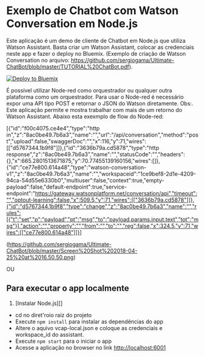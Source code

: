 # Exemplo de Chatbot com Watson Conversation em Node.js

Este aplicação é um demo de cliente de Chatbot em Node.js que utiliza Watson Assistant. Basta criar um Watson Assistant, colocar as credenciais neste app e fazer o deploy no Bluemix. (Exemplo de criação de Watson Conversation no arquivo: https://github.com/sergiogama/Ultimate-ChatBot/blob/master/TUTORIAL%20ChatBot.pdf).

[![Deploy to Bluemix](https://bluemix.net/deploy/button.png)](https://bluemix.net/deploy?repository=https://github.com/sergiogama/Ultimate-ChatBot)

É possível utilizar Node-red como orquestrador ou qualquer outra plataforma como um orquestrador. Para usar o Node-red é necessário expor uma API tipo POST e retornar o JSON do Watson diretamente. 
Obs:. Este aplicação permite e mostra trabalhar com mais de um retorno do Watson Assistant.
Abaixo esta exexmplo de flow do Node-red:

[{"id":"f00c4075.ce4e4","type":"http in","z":"8ac0be49.7b6a3","name":"","url":"/api/conversation","method":"post","upload":false,"swaggerDoc":"","x":116,"y":71,"wires":[["d5767344.1b9f8"]]},{"id":"3636b79a.cd5878","type":"http response","z":"8ac0be49.7b6a3","name":"","statusCode":"","headers":{},"x":665.2801513671875,"y":70.77455139160156,"wires":[]},{"id":"ce77e800.614a48","type":"watson-conversation-v1","z":"8ac0be49.7b6a3","name":"","workspaceid":"1ce9bef8-2d1e-4209-94ca-54d55e6330b0","multiuser":false,"context":true,"empty-payload":false,"default-endpoint":true,"service-endpoint":"https://gateway.watsonplatform.net/conversation/api","timeout":"","optout-learning":false,"x":509.5,"y":71,"wires":[["3636b79a.cd5878"]]},{"id":"d5767344.1b9f8","type":"change","z":"8ac0be49.7b6a3","name":"","rules":[{"t":"set","p":"payload","pt":"msg","to":"payload.params.input.text","tot":"msg"}],"action":"","property":"","from":"","to":"","reg":false,"x":324.5,"y":71,"wires":[["ce77e800.614a48"]]}]

(https://github.com/sergiogama/Ultimate-ChatBot/blob/master/Screen%20Shot%202018-04-25%20at%2016.50.50.png)

OU

## Para executar o app localmente

1. [Instalar Node.js][]
+ cd no diret'roio raiz do projeto
+ Execute `npm install` para instalar as dependências do app
+ Altere o aquivo vcap-local.json e coloque as credenciais e workspace_id do assistant.
+ Execute `npm start` para o iniciar o app
+ Acesse a aplicação no browser no link <http://localhost:6001>

[Instale Node.js]: https://nodejs.org/en/download/
"# Conversation-demo" 
